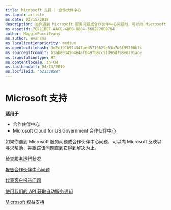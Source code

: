 ```yaml
---
title: Microsoft 支持 | 合作伙伴中心
ms.topic: article
ms.date: 03/15/2019
description: 当你遇到 Microsoft 服务问题或合作伙伴中心问题时，可以向 Microsoft 反映以寻求帮助，并跟踪该问题直到它得到解决为止。
ms.assetid: 7C811BEF-AACE-4DBB-8804-5682C20E0704
author: MaggiePucciEvans
ms.author: evansma
ms.localizationpriority: medium
ms.openlocfilehash: 3e2c191b974347aed5716629e53b7d6f99700b7c
ms.sourcegitcommit: b1ab80345b4e4af649fb8cc51d96d798e0791ade
ms.translationtype: HT
ms.contentlocale: zh-CN
ms.lasthandoff: 04/23/2019
ms.locfileid: "62133858"
---
```

# <a name="support-from-microsoft"></a>Microsoft 支持

**适用于**

-  合作伙伴中心
-  Microsoft Cloud for US Government 合作伙伴中心


如果你遇到 Microsoft 服务问题或合作伙伴中心问题，可以向 Microsoft 反映以寻求帮助，并跟踪该问题直到它得到解决为止。

[检查服务运行状况](check-service-health.md)

[报告合作伙伴中心问题](report-problems-with-partner-center.md)

[代表客户报告问题](report-problems-on-behalf-of-a-customer.md)

[使用我们的 API 获取自动服务通知](get-automated-service-notifications-with-our-apis.md)

[Microsoft 权益支持](https://partner.microsoft.com/support/contact-support)

 

 



